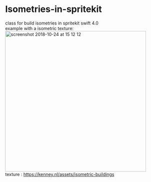 # Isometries-in-spritekit
class for build isometries in spritekit swift 4.0 <br />
example with a isometric texture:<br />
<img height="450" alt="screenshot 2018-10-24 at 15 12 12" src="https://user-images.githubusercontent.com/36310714/47292770-580b0600-d608-11e8-9e8e-be5a6c7292d3.png">
 <br />texture : https://kenney.nl/assets/isometric-buildings
